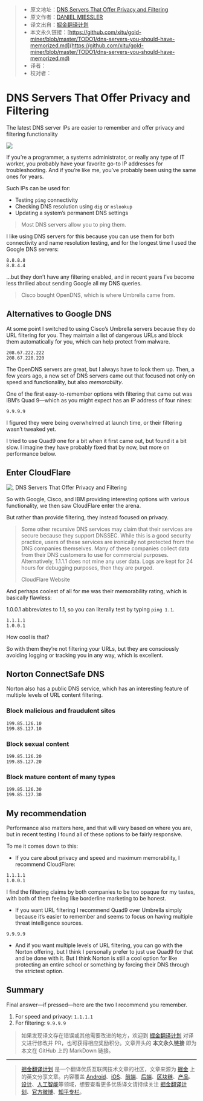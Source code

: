> * 原文地址：[DNS Servers That Offer Privacy and Filtering](https://danielmiessler.com/blog/dns-servers-you-should-have-memorized/)
> * 原文作者：[DANIEL MIESSLER](https://danielmiessler.com/blog/author/daniel/)
> * 译文出自：[掘金翻译计划](https://github.com/xitu/gold-miner)
> * 本文永久链接：[https://github.com/xitu/gold-miner/blob/master/TODO1/dns-servers-you-should-have-memorized.md](https://github.com/xitu/gold-miner/blob/master/TODO1/dns-servers-you-should-have-memorized.md)
> * 译者：
> * 校对者：

# DNS Servers That Offer Privacy and Filtering

The latest DNS server IPs are easier to remember and offer privacy and filtering functionality

![](https://danielmiessler.com/images/DNS.png)

If you’re a programmer, a systems administrator, or really any type of IT worker, you probably have your favorite go-to IP addresses for troubleshooting. And if you’re like me, you’ve probably been using the same ones for years.

Such IPs can be used for:

*   Testing `ping` connectivity
*   Checking DNS resolution using `dig` or `nslookup`
*   Updating a system’s permanent DNS settings

> Most DNS servers allow you to ping them.

I like using DNS servers for this because you can use them for both connectivity and name resolution testing, and for the longest time I used the Google DNS servers:

```
8.8.8.8  
8.8.4.4
```

…but they don’t have any filtering enabled, and in recent years I’ve become less thrilled about sending Google all my DNS queries.

> Cisco bought OpenDNS, which is where Umbrella came from.

## Alternatives to Google DNS

At some point I switched to using Cisco’s Umbrella servers because they do URL filtering for you. They maintain a list of dangerous URLs and block them automatically for you, which can help protect from malware.

```
208.67.222.222  
208.67.220.220
```

The OpenDNS servers are great, but I always have to look them up. Then, a few years ago, a new set of DNS servers came out that focused not only on speed and functionality, but also _memorability_.

One of the first easy-to-remember options with filtering that came out was IBM’s Quad 9—which as you might expect has an IP address of four nines:

```
9.9.9.9
```

I figured they were being overwhelmed at launch time, or their filtering wasn’t tweaked yet.

I tried to use Quad9 one for a bit when it first came out, but found it a bit slow. I imagine they have probably fixed that by now, but more on performance below.

## Enter CloudFlare

![, DNS Servers That Offer Privacy and Filtering](https://danielmiessler.com/images/Screen-Shot-2019-01-27-at-11.49.14-PM-300x300.png)

So with Google, Cisco, and IBM providing interesting options with various functionality, we then saw CloudFlare enter the arena.

But rather than provide filtering, they instead focused on privacy.

> Some other recursive DNS services may claim that their services are secure because they support DNSSEC. While this is a good security practice, users of these services are ironically not protected from the DNS companies themselves. Many of these companies collect data from their DNS customers to use for commercial purposes. Alternatively, 1.1.1.1 does not mine any user data. Logs are kept for 24 hours for debugging purposes, then they are purged.  
>   
> CloudFlare Website

And perhaps coolest of all for me was their memorability rating, which is basically flawless:

1.0.0.1 abbreviates to 1.1, so you can literally test by typing `ping 1.1`.

```
1.1.1.1  
1.0.0.1
```

How cool is that?

So with them they’re not filtering your URLs, but they are consciously avoiding logging or tracking you in any way, which is excellent.

## Norton ConnectSafe DNS

Norton also has a public DNS service, which has an interesting feature of multiple levels of URL content filtering.

### Block malicious and fraudulent sites

```
199.85.126.10  
199.85.127.10
```

### Block sexual content

```
199.85.126.20  
199.85.127.20
```

### Block mature content of many types

```
199.85.126.30  
199.85.127.30
```

## My recommendation

Performance also matters here, and that will vary based on where you are, but in recent testing I found all of these options to be fairly responsive.

To me it comes down to this:

*   If you care about privacy and speed and maximum memorability, I recommend CloudFlare:

```
1.1.1.1  
1.0.0.1
```

I find the filtering claims by both companies to be too opaque for my tastes, with both of them feeling like borderline marketing to be honest.

*   If you want URL filtering I recommend Quad9 over Umbrella simply because it’s easier to remember and seems to focus on having multiple threat intelligence sources.

```
9.9.9.9
```

*   And if you want multiple levels of URL filtering, you can go with the Norton offering, but I think I personally prefer to just use Quad9 for that and be done with it. But I think Norton is still a cool option for like protecting an entire school or something by forcing their DNS through the strictest option.

## Summary

Final answer—if pressed—here are the two I recommend you remember.

1.  For speed and privacy: `1.1.1.1`
2.  For filtering: `9.9.9.9`

> 如果发现译文存在错误或其他需要改进的地方，欢迎到 [掘金翻译计划](https://github.com/xitu/gold-miner) 对译文进行修改并 PR，也可获得相应奖励积分。文章开头的 **本文永久链接** 即为本文在 GitHub 上的 MarkDown 链接。

---

> [掘金翻译计划](https://github.com/xitu/gold-miner) 是一个翻译优质互联网技术文章的社区，文章来源为 [掘金](https://juejin.im) 上的英文分享文章。内容覆盖 [Android](https://github.com/xitu/gold-miner#android)、[iOS](https://github.com/xitu/gold-miner#ios)、[前端](https://github.com/xitu/gold-miner#前端)、[后端](https://github.com/xitu/gold-miner#后端)、[区块链](https://github.com/xitu/gold-miner#区块链)、[产品](https://github.com/xitu/gold-miner#产品)、[设计](https://github.com/xitu/gold-miner#设计)、[人工智能](https://github.com/xitu/gold-miner#人工智能)等领域，想要查看更多优质译文请持续关注 [掘金翻译计划](https://github.com/xitu/gold-miner)、[官方微博](http://weibo.com/juejinfanyi)、[知乎专栏](https://zhuanlan.zhihu.com/juejinfanyi)。
